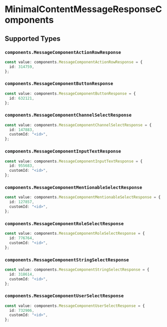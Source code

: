 # MinimalContentMessageResponseComponents


## Supported Types

### `components.MessageComponentActionRowResponse`

```typescript
const value: components.MessageComponentActionRowResponse = {
  id: 314759,
};
```

### `components.MessageComponentButtonResponse`

```typescript
const value: components.MessageComponentButtonResponse = {
  id: 632121,
};
```

### `components.MessageComponentChannelSelectResponse`

```typescript
const value: components.MessageComponentChannelSelectResponse = {
  id: 147883,
  customId: "<id>",
};
```

### `components.MessageComponentInputTextResponse`

```typescript
const value: components.MessageComponentInputTextResponse = {
  id: 955683,
  customId: "<id>",
};
```

### `components.MessageComponentMentionableSelectResponse`

```typescript
const value: components.MessageComponentMentionableSelectResponse = {
  id: 127857,
  customId: "<id>",
};
```

### `components.MessageComponentRoleSelectResponse`

```typescript
const value: components.MessageComponentRoleSelectResponse = {
  id: 776764,
  customId: "<id>",
};
```

### `components.MessageComponentStringSelectResponse`

```typescript
const value: components.MessageComponentStringSelectResponse = {
  id: 318614,
  customId: "<id>",
};
```

### `components.MessageComponentUserSelectResponse`

```typescript
const value: components.MessageComponentUserSelectResponse = {
  id: 732906,
  customId: "<id>",
};
```

